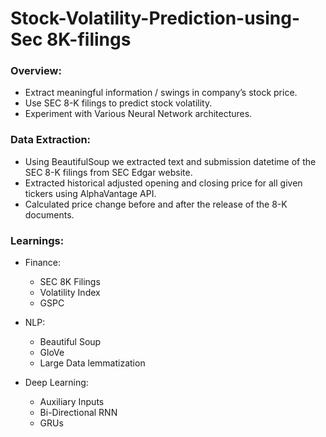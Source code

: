 # Stock-Volatility-Prediction-using-Sec 8K-filings

### Overview:

* Extract meaningful information / swings in company’s stock price.
* Use SEC 8-K filings to predict stock volatility. 
* Experiment with Various Neural Network architectures.

### Data Extraction:

* Using BeautifulSoup we extracted text and submission datetime of the SEC 8-K filings from SEC Edgar website.
* Extracted historical adjusted opening and closing price for all given tickers using AlphaVantage API.
* Calculated price change before and after the release of the 8-K documents.

### Learnings:

* Finance:
  * SEC 8K Filings
  * Volatility Index
  * GSPC 

* NLP:
  * Beautiful Soup
  * GloVe
  * Large Data lemmatization
  
* Deep Learning:
  * Auxiliary Inputs
  * Bi-Directional RNN
  * GRUs

